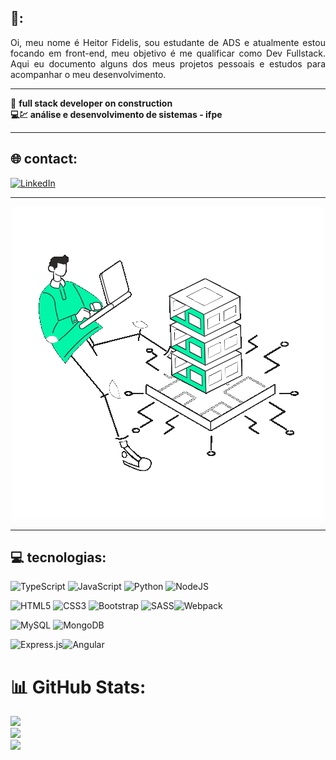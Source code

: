 ## 📃:
<p align="justify">
Oi, meu nome é Heitor Fidelis, sou estudante de ADS e atualmente estou focando em front-end, meu objetivo é me qualificar como Dev Fullstack. Aqui eu documento alguns dos meus projetos pessoais e estudos para acompanhar o meu desenvolvimento.<br><hr>🚧 <strong>full stack developer on construction</strong><br><strong>💻💹 análise e desenvolvimento de sistemas - ifpe</strong>
</p>
<hr>

## 🌐 contact:
[![LinkedIn](https://img.shields.io/badge/LinkedIn-%230077B5.svg?logo=linkedin&logoColor=white)](https://linkedin.com/in/hfidelis/)

<hr>
<p align="center">
  <img src="lottie/lottie-1.gif" alt="animated"/>
</p> 
<hr>

## 💻 tecnologias:
![TypeScript](https://img.shields.io/badge/typescript-%23007ACC.svg?style=for-the-badge&logo=typescript&logoColor=white) ![JavaScript](https://img.shields.io/badge/javascript-%23323330.svg?style=for-the-badge&logo=javascript&logoColor=%23F7DF1E) ![Python](https://img.shields.io/badge/python-3670A0?style=for-the-badge&logo=python&logoColor=ffdd54) ![NodeJS](https://img.shields.io/badge/node.js-6DA55F?style=for-the-badge&logo=node.js&logoColor=white)

![HTML5](https://img.shields.io/badge/html5-%23E34F26.svg?style=for-the-badge&logo=html5&logoColor=white) ![CSS3](https://img.shields.io/badge/css3-%231572B6.svg?style=for-the-badge&logo=css3&logoColor=white) ![Bootstrap](https://img.shields.io/badge/bootstrap-%23563D7C.svg?style=for-the-badge&logo=bootstrap&logoColor=white) ![SASS](https://img.shields.io/badge/SASS-hotpink.svg?style=for-the-badge&logo=SASS&logoColor=white)![Webpack](https://img.shields.io/badge/webpack-%238DD6F9.svg?style=for-the-badge&logo=webpack&logoColor=black)

![MySQL](https://img.shields.io/badge/mysql-%2300f.svg?style=for-the-badge&logo=mysql&logoColor=white) ![MongoDB](https://img.shields.io/badge/MongoDB-%234ea94b.svg?style=for-the-badge&logo=mongodb&logoColor=white)

![Express.js](https://img.shields.io/badge/express.js-%23404d59.svg?style=for-the-badge&logo=express&logoColor=%2361DAFB)![Angular](https://img.shields.io/badge/angular-%23DD0031.svg?style=for-the-badge&logo=angular&logoColor=white)

# 📊 GitHub Stats:
![](https://github-readme-stats.vercel.app/api?username=hfidelis&theme=gotham&hide_border=false&include_all_commits=true&count_private=true)<br/>
![](https://github-readme-streak-stats.herokuapp.com/?user=hfidelis&theme=gotham&hide_border=false)<br/>
![](https://github-readme-stats.vercel.app/api/top-langs/?username=hfidelis&theme=gotham&hide_border=false&include_all_commits=true&count_private=true&layout=compact)
